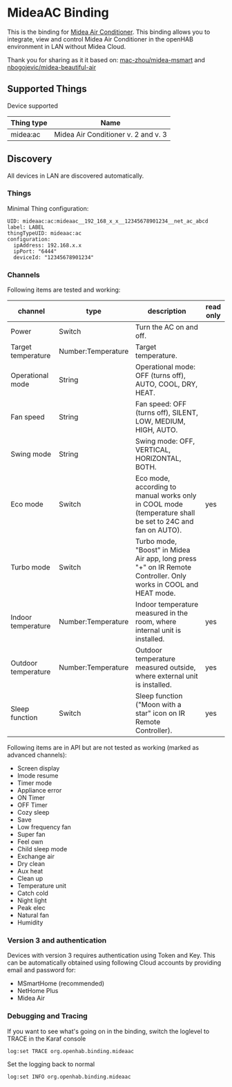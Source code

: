 # MideaAC Binding

This is the binding for [Midea Air Conditioner](https://www.midea.com/us/Air-Conditioners).
This binding allows you to integrate, view and control Midea Air Conditioner in the openHAB environment in LAN without Midea Cloud.

Thank you for sharing as it it based on:
[mac-zhou/midea-msmart](https://github.com/mac-zhou/midea-msmart/tree/master/msmart) and [nbogojevic/midea-beautiful-air](https://github.com/nbogojevic/midea-beautiful-air)

## Supported Things

Device supported

| Thing type               | Name                                               |
|--------------------------|----------------------------------------------------|
| midea:ac                 | Midea Air Conditioner v. 2 and v. 3                |

## Discovery

All devices in LAN are discovered automatically.

### Things

Minimal Thing configuration:

```
UID: mideaac:ac:mideaac__192_168_x_x__12345678901234__net_ac_abcd
label: LABEL
thingTypeUID: mideaac:ac
configuration:
  ipAddress: 192.168.x.x
  ipPort: "6444"
  deviceId: "12345678901234"
```

### Channels

Following items are tested and working:

| channel                  | type                 | description                                                                                                      | read only |
|--------------------------|----------------------|------------------------------------------------------------------------------------------------------------------|-----------|
| Power                    | Switch               | Turn the AC on and off.                                                                                          |           |
| Target temperature       | Number:Temperature   | Target temperature.                                                                                              |           |
| Operational mode         | String               | Operational mode: OFF (turns off), AUTO, COOL, DRY, HEAT.                                                        |           |
| Fan speed                | String               | Fan speed: OFF (turns off), SILENT, LOW, MEDIUM, HIGH, AUTO.                                                     |           |
| Swing mode               | String               | Swing mode: OFF, VERTICAL, HORIZONTAL, BOTH.                                                                     |           |
| Eco mode                 | Switch               | Eco mode, according to manual works only in COOL mode (temperature shall be set to 24C and fan on AUTO).         | yes       |
| Turbo mode               | Switch               | Turbo mode, "Boost" in Midea Air app, long press "+" on IR Remote Controller. Only works in COOL and HEAT mode.  |           |
| Indoor temperature       | Number:Temperature   | Indoor temperature measured in the room, where internal unit is installed.                                       | yes       |
| Outdoor temperature      | Number:Temperature   | Outdoor temperature measured outside, where external unit is installed.                                          | yes       |
| Sleep function           | Switch               | Sleep function ("Moon with a star" icon on IR Remote Controller).                                                | yes       |

Following items are in API but are not tested as working (marked as advanced channels):
- Screen display
- Imode resume
- Timer mode
- Appliance error
- ON Timer
- OFF Timer
- Cozy sleep
- Save
- Low frequency fan
- Super fan
- Feel own 
- Child sleep mode
- Exchange air
- Dry clean
- Aux heat
- Clean up
- Temperature unit
- Catch cold
- Night light
- Peak elec
- Natural fan
- Humidity

### Version 3 and authentication

Devices with version 3 requires authentication using Token and Key. This can be automatically obtained using following Cloud accounts by providing email and password for:
- MSmartHome (recommended) 
- NetHome Plus
- Midea Air

### Debugging and Tracing

If you want to see what's going on in the binding, switch the loglevel to TRACE in the Karaf console

```
log:set TRACE org.openhab.binding.mideaac
```

Set the logging back to normal

```
log:set INFO org.openhab.binding.mideaac
```
